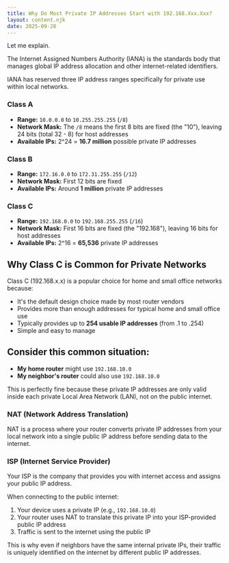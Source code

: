 ```yaml
---
title: Why Do Most Private IP Addresses Start with 192.168.Xxx.Xxx?
layout: content.njk
date: 2025-09-28
---
```


Let me explain.

The Internet Assigned Numbers Authority (IANA) is the standards body that manages global IP address allocation and other internet-related identifiers. 

IANA has reserved three IP address ranges specifically for private use within local networks.

### Class A
- **Range:** `10.0.0.0` to `10.255.255.255` (`/8`)
- **Network Mask:** The `/8` means the first 8 bits are fixed (the "10"), leaving 24 bits (total 32 - 8) for host addresses
- **Available IPs:** 2^24 = **16.7 million** possible private IP addresses

### Class B
- **Range:** `172.16.0.0` to `172.31.255.255` (`/12`)
- **Network Mask:** First 12 bits are fixed
- **Available IPs:** Around **1 million** private IP addresses

### Class C
- **Range:** `192.168.0.0` to `192.168.255.255` (`/16`)
- **Network Mask:** First 16 bits are fixed (the "192.168"), leaving 16 bits for host addresses
- **Available IPs:** 2^16 = **65,536** private IP addresses

## Why Class C is Common for Private Networks

Class C (192.168.x.x) is a popular choice for home and small office networks because:

- It's the default design choice made by most router vendors
- Provides more than enough addresses for typical home and small office use
- Typically provides up to **254 usable IP addresses** (from .1 to .254)
- Simple and easy to manage

## Consider this common situation:

- **My home router** might use `192.168.10.0`
- **My neighbor's router** could also use `192.168.10.0`

This is perfectly fine because these private IP addresses are only valid inside each private Local Area Network (LAN), not on the public internet.

### NAT (Network Address Translation)
NAT is a process where your router converts private IP addresses from your local network into a single public IP address before sending data to the internet.

### ISP (Internet Service Provider)
Your ISP is the company that provides you with internet access and assigns your public IP address.


When connecting to the public internet:
1. Your device uses a private IP (e.g., `192.168.10.0`)
2. Your router uses NAT to translate this private IP into your ISP-provided public IP address
3. Traffic is sent to the internet using the public IP

This is why even if neighbors have the same internal private IPs, their traffic is uniquely identified on the internet by different public IP addresses.
